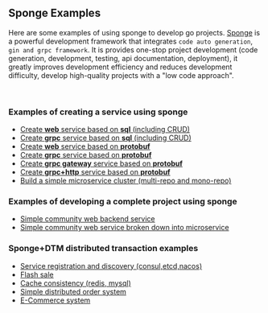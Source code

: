 
## Sponge Examples

Here are some examples of using sponge to develop go projects. [Sponge](https://github.com/zhufuyi/sponge) is a powerful development framework that integrates `code auto generation`, `gin and grpc framework`. It is provides one-stop project development (code generation, development, testing, api documentation, deployment), it greatly improves development efficiency and reduces development difficulty, develop high-quality projects with a "low code approach".

<br>

### Examples of creating a service using sponge

- [Create **web** service based on **sql** (including CRUD)](https://github.com/zhufuyi/sponge_examples/tree/main/1_web-gin-CRUD)
- [Create **grpc** service based on **sql** (including CRUD)](https://github.com/zhufuyi/sponge_examples/tree/main/2_micro-grpc-CRUD)
- [Create **web** service based on **protobuf**](https://github.com/zhufuyi/sponge_examples/tree/main/3_web-gin-protobuf)
- [Create **grpc** service based on **protobuf** ](https://github.com/zhufuyi/sponge_examples/tree/main/4_micro-grpc-protobuf)
- [Create **grpc gateway** service based on **protobuf**](https://github.com/zhufuyi/sponge_examples/tree/main/5_micro-gin-rpc-gateway)
- [Create **grpc+http** service based on **protobuf**](https://github.com/zhufuyi/sponge_examples/tree/main/_10_micro-grpc-http-protobuf)
- [Build a simple microservice cluster (multi-repo and mono-repo)](https://github.com/zhufuyi/sponge_examples/tree/main/6_micro-cluster)

### Examples of developing a complete project using sponge

- [Simple community web backend service](https://github.com/zhufuyi/sponge_examples/tree/main/7_community-single)
- [Simple community web service broken down into microservice](https://github.com/zhufuyi/sponge_examples/tree/main/8_community-cluster)

### Sponge+DTM distributed transaction examples

- [Service registration and discovery (consul,etcd,nacos)](https://github.com/zhufuyi/sponge_examples/tree/main/_11_sponge-dtm-service-registration-discovery)
- [Flash sale](https://github.com/zhufuyi/sponge_examples/tree/main/_12_sponge-dtm-flashSale)
- [Cache consistency (redis, mysql)](https://github.com/zhufuyi/sponge_examples/tree/main/_13_sponge-dtm-cache)
- [Simple distributed order system](https://github.com/zhufuyi/sponge_examples/tree/main/9_order-grpc-distributed-transaction)
- [E-Commerce system](https://github.com/zhufuyi/sponge_examples/tree/main/_14_eshop)
